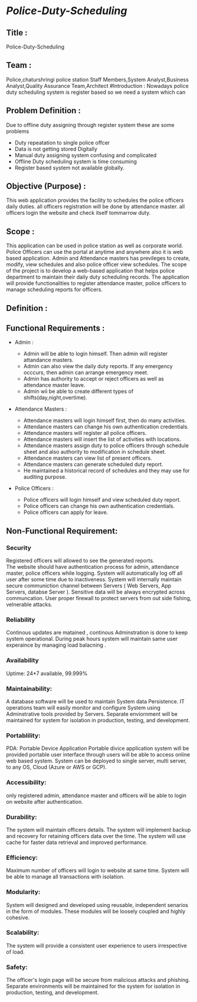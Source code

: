 # *Police-Duty-Scheduling*
## Title : 
   Police-Duty-Scheduling
## Team :  
   Police,chaturshringi police station Staff Members,System Analyst,Business Analyst,Quality Assurance Team,Architect
#Introduction :
Nowadays police duty scheduling system is register based so we need a system which can 
## Problem Definition :
  Due to offline duty assigning through register system these are some problems
  - Duty repeatation to single police offcer
  - Data is not getting stored Digitally
  - Manual duty assigning system confusing and complicated
  - Offline Duty scheduling system is time consuming
  - Register based system not available globally.

## Objective (Purpose) :
   This web application provides the facility to schedules the police officers daily duties. all officers registration will be done by attendance master. all officers login the website and check itself tommarrow duty.

## Scope :
 
   This application can be used in police station as well as corporate world. Police Officers can use the portal at anytime and anywhere also it is web based application. Admin and Attendance masters has previleges to create, modify, view schedules and also police officer view schedules.
   The scope of the project is to develop a web-based application that helps police department to maintain their daily duty scheduling records. The application will provide functionalities to register attendance master, police officers to manage scheduling reports for officers.
## Definition :
	
## Functional Requirements :
 - Admin :

   - Admin will be able to login himself. Then admin will register attandance masters. 
   - Admin can also view the daily duty reports. If any emergency occcurs, then admin can arrange emergency meet. 
   - Admin has authority to accept or reject officers as well as attendance master leave.
   - Admin wii be able to create different types of shifts(day,night,overtime).

 - Attendance Masters :
	
   - Attendance masters will login himself first, then do many activities. 
   - Attendance masters can change his own authentication credentials. 
   - Attendance masters will register all police officers. 
   - Attendance masters will insert the list of activities with locations.
   - Attendance masters assign duty to police officers through schedule sheet and also authority to modification in schedule sheet.
   - Attendance masters can view list of present officers. 	
   - Attendance masters can generate scheduled duty report.
   - He maintained a historical record of schedules and they may use for auditing purpose.
      
 
 - Police Officers :
   
   - Police officers will login himself and view scheduled duty report.
   - Police officers can change his own authentication credentials. 
   - Police officers can apply for leave.

## Non-Functional Requirement:

### Security
Registered officers will allowed to see the generated reports.	
The website should have authentication process for admin, attendance master, police officers while logging.
System will automatically log off  all user after some time due to inactiveness.
System  will internally maintain secure communiction channel between Servers ( Web Servers, App Servers, databse Server ).
Sensitive data will be always encrypted across communcation.
User proper firewall to protect servers from out side fishing, velnerable attacks.


### Reliability
Continous updates are matained , continous Adminstration is done to keep system operational.
During peak hours system will maintain same user experaince by managing load balacning .

### Availability
Uptime: 24*7 available, 99.999%
	
### Maintainability:
A database software will be used to maintain System data Persistence.
IT operations team will easily monitor and configure System using Adminstrative tools provided by Servers.
Separate enviornment will be maintained for system for isolation in  production, testing, and development.

### Portablility:
PDA: Portable Device Application
Portable divice application system will be provided portable user interface through users will be able to access online web based system.
System can be deployed to single server, multi server, to any OS, Cloud (Azure or AWS or GCP).

### Accessibility:
only registered admin, attendance master and officers will be able to login on website after authentication.

### Durability:
The system will maintain officers details.
The system will implement backup and recovery for retaining officers data over the time.
The system will use cache for faster data retrieval and improved performance.

### Efficiency:
Maximum number of officers will login to website at same time.
System will be able to manage all transactions with isolation.

### Modularity:
System will designed and developed using reusable, independent senarios in the form of modules.
These modules will be loosely coupled and highly cohesive.
	
### Scalability:
The system will provide a consistent user experience to users irrespective of load.

### Safety:	
The officer's login page will be secure from malicious attacks and phishing.
Separate environments will be maintained for the system for isolation in production, testing, and development.


